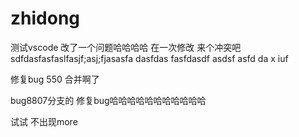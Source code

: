 # zhidong
测试vscode
改了一个问题哈哈哈哈
在一次修改
来个冲突吧 
sdfdasfasfaslfasjf;asj;fjasasfa dasfdas fasfdasdf asdsf asfd da
x
iuf

修复bug 550  合并啊了

bug8807分支的  修复bug哈哈哈哈哈哈哈哈哈哈哈

试试 不出现more
